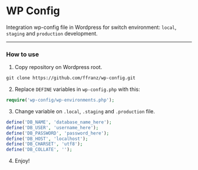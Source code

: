 WP Config
===========================

Integration wp-config file in Wordpress for switch environment: `local`, `staging` and `production` development.

---

### How to use

1) Copy repository on Wordpress root.

```html
git clone https://github.com/ffranz/wp-config.git
```

2) Replace `DEFINE` variables in `wp-config.php` with this:

```php
require('wp-config/wp-environments.php');
```

3) Change variable on `.local`, `.staging` and `.production` file.

```php
define('DB_NAME', 'database_name_here');
define('DB_USER', 'username_here');
define('DB_PASSWORD', 'password_here');
define('DB_HOST', 'localhost');
define('DB_CHARSET', 'utf8');
define('DB_COLLATE', '');
```

4) Enjoy!